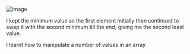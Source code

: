 ![image](https://github.com/user-attachments/assets/f91d7bd9-f731-4136-8cda-7726c924cc80)

I kept the minimum value as the first element initially then continued to swap it with the second minimum till the end, giving me the second least value.

I learnt how to manipulate a number of values in an array
